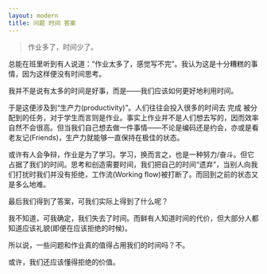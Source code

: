 ```yaml
---
layout: modern
title: 问题 时间 答案
---
```


> 作业多了，时间少了。

总能在班里听到有人说道：“作业太多了，感觉写不完”。我认为这是十分糟糕的事情，因为这样便没有时间思考。

我并不是说有太多的时间是好事，而是——我们应该如何更好地利用时间。

于是这便涉及到“生产力(productivity)”。人们往往会投入很多的时间去 完成 被分配到的任务，对于学生而言则是作业。事实上作业并不是人们想去写的，因而效率自然不会很高。但当我们自己想去做一件事情——不论是编码还是约会，亦或是看老友记(Friends)，生产力就能够一直保持在极佳的状态。

或许有人会争辩，作业是为了学习。学习，换而言之，也是一种努力/奋斗。但它占据了我们的时间。思考和创造需要时间，我们把自己的时间“遗弃”，当别人向我们打扰时我们并没有拒绝，工作流(Working flow)被打断了。而回到之前的状态又是多么地难。

最后我们得到了答案，可我们实际上得到了什么呢？

我不知道，可我确定，我们失去了时间。而鲜有人知道时间的代价，但大部分人都知道应该礼貌(即便在应该拒绝的时候)。

所以说，一些问题和作业真的值得占用我们的时间吗？不。

或许，我们还应该懂得拒绝的价值。